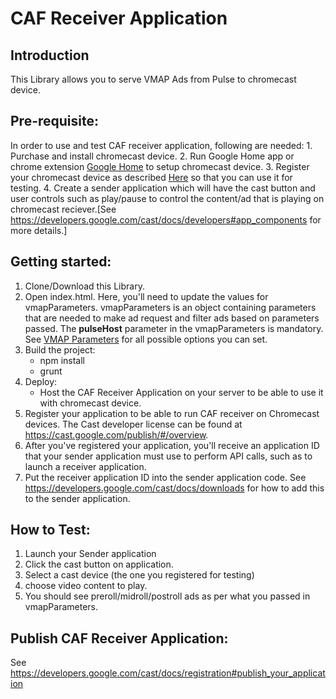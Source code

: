 # CAF Receiver Application

## Introduction

This Library allows you to serve VMAP Ads from Pulse to chromecast device.

## Pre-requisite:

In order to use and test CAF receiver application, following are needed:
1\. Purchase and install chromecast device.
2\. Run Google Home app or chrome extension [Google Home](https://www.google.com/chromecast/setup/) to setup chromecast device.
3\. Register your chromecast device as described [Here](https://developers.google.com/cast/docs/registration#devices) so that you can use it for testing.
4\. Create a sender application which will have the cast button and user controls such as play/pause to control the content/ad that is playing on chromecast reciever.[See https://developers.google.com/cast/docs/developers#app_components for more details.]

## Getting started:

1.  Clone/Download this Library.
2.  Open index.html. Here, you'll need to update the values for vmapParameters. vmapParameters is an object containing parameters that are needed to make ad request and filter ads based on parameters passed.
    The **pulseHost** parameter in the vmapParameters is mandatory. See [VMAP Parameters](docs/vmap-parameters.md) for all possible options you can set.
3.  Build the project:
    -   npm install
    -   grunt
4.  Deploy:
    -   Host the CAF Receiver Application on your server to be able to use it with chromecast device.
5.  Register your application to be able to run CAF receiver on Chromecast devices. The Cast developer license can be found at <https://cast.google.com/publish/#/overview>.
6.  After you've registered your application, you'll receive an application ID that your sender application must use to perform API calls, such as to launch a receiver application.
7.  Put the receiver application ID into the sender application code. See <https://developers.google.com/cast/docs/downloads> for how to add this to the sender application.

## How to Test:

1.  Launch your Sender application
2.  Click the cast button on application.
3.  Select a cast device (the one you registered for testing)
4.  choose video content to play.
5.  You should see preroll/midroll/postroll ads as per what you passed in vmapParameters.

## Publish CAF Receiver Application:

See <https://developers.google.com/cast/docs/registration#publish_your_application>
